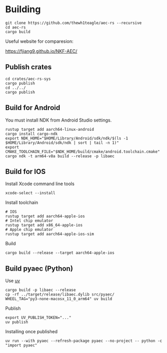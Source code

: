 # Building

```console
git clone https://github.com/thewh1teagle/aec-rs --recursive
cd aec-rs
cargo build
```

Useful website for comparesion:

https://fjiang9.github.io/NKF-AEC/

## Publish crates

```console
cd crates/aec-rs-sys
cargo publish
cd ../../
cargo publish
```

## Build for Android

You must install NDK from Android Studio settings.

```console
rustup target add aarch64-linux-android
cargo install cargo-ndk
export NDK_HOME="$HOME/Library/Android/sdk/ndk/$(ls -1 $HOME/Library/Android/sdk/ndk | sort | tail -n 1)"
export CMAKE_TOOLCHAIN_FILE="$NDK_HOME/build/cmake/android.toolchain.cmake"
cargo ndk -t arm64-v8a build --release -p libaec
```

## Build for IOS

Install Xcode command line tools

```console
xcode-select --install
```

Install toolchain

```console
# IOS
rustup target add aarch64-apple-ios
# Intel chip emulator
rustup target add x86_64-apple-ios
# Apple chip emulator
rustup target add aarch64-apple-ios-sim
```

Build

```console
cargo build --release --target aarch64-apple-ios
```

## Build pyaec (Python)

Use [uv](https://astral.sh/blog/uv)

```console
cargo build -p libaec --release
cp -rf ../target/release/libaec.dylib src/pyaec/
WHEEL_TAG="py3-none-macosx_11_0_arm64" uv build
```

Publish

```console
export UV_PUBLISH_TOKEN="..."
uv publish
```

Installing once published

```console
uv run --with pyaec --refresh-package pyaec --no-project -- python -c "import pyaec"
```
